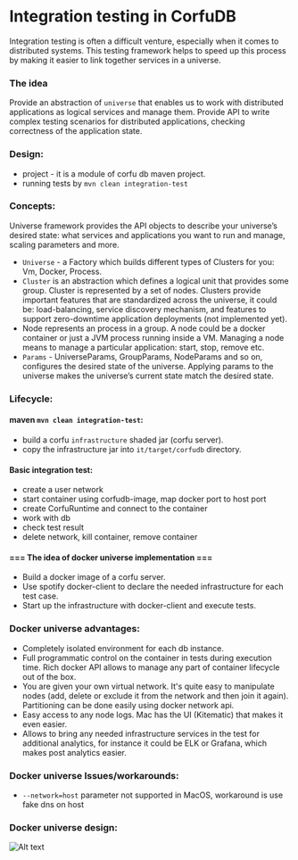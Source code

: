 # Integration testing in CorfuDB

Integration testing is often a difficult venture, especially when it comes to distributed systems.
This testing framework helps to speed up this process by making it easier to link together services in a universe.

### The idea
Provide an abstraction of `universe` that enables us to work with distributed applications as logical services and manage them. 
Provide API to write complex testing scenarios for distributed applications, checking correctness of the application state. 

### Design:
 - project - it is a module of corfu db maven project. 
 - running tests by `mvn clean integration-test`

### Concepts:
 Universe framework provides the API objects to describe your universe’s desired state: what services and applications 
 you want to run and manage, scaling parameters and more.
 - `Universe` - a Factory which builds different types of Clusters for you: Vm, Docker, Process.
 - `Cluster` is an abstraction which defines a logical unit that provides some group. 
    Cluster is represented by a set of nodes.
    Clusters provide important features that are standardized across the universe, it could be: 
    load-balancing, service discovery mechanism, and features to support zero-downtime application deployments (not implemented yet).
 - Node represents an process in a group. A node could be a docker container or just a JVM process running inside a VM.
   Managing a node means to manage a particular application: start, stop, remove etc.  
 - `Params` - UniverseParams, GroupParams, NodeParams and so on, configures the desired state of the universe. 
   Applying params to the universe makes the universe’s current state match the desired state.
 
### Lifecycle:
 #### maven `mvn clean integration-test`:
 - build a corfu `infrastructure` shaded jar (corfu server).
 - copy the infrastructure jar into `it/target/corfudb` directory.
 
 #### Basic integration test:
 - create a user network
 - start container using corfudb-image, map docker port to host port
 - create CorfuRuntime and connect to the container
 - work with db
 - check test result
 - delete network, kill container, remove container

#### === The idea of docker universe implementation ===
 - Build a docker image of a corfu server.
 - Use spotify docker-client to declare the needed infrastructure for each test case.
 - Start up the infrastructure with docker-client and execute tests.
 
### Docker universe advantages:
 - Completely isolated environment for each db instance.
 - Full programmatic control on the container in tests during execution time. 
   Rich docker API allows to manage any part of container lifecycle out of the box.
 - You are given your own virtual network. 
   It's quite easy to manipulate nodes (add, delete or exclude it from the network and then join it again). 
   Partitioning can be done easily using docker network api.
 - Easy access to any node logs. Mac has the UI (Kitematic) that makes it even easier.
 - Allows to bring any needed infrastructure services in the test for additional analytics, for instance it could be ELK or Grafana, 
   which makes post analytics easier.
 
### Docker universe Issues/workarounds:
 - `--network=host` parameter not supported in MacOS, workaround is use fake dns on host
 
### Docker universe design:

![Alt text](https://goo.gl/kMFBtd)